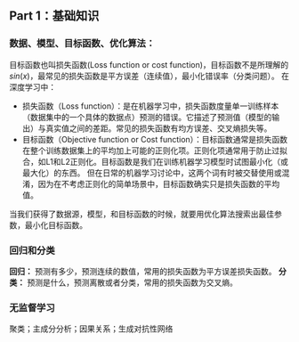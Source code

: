 ## Part 1：基础知识
### 数据、模型、目标函数、优化算法：
目标函数也叫损失函数(Loss function or cost function)，目标函数不是所理解的$sin(x)$，最常见的损失函数是平方误差（连续值），最小化错误率（分类问题）。
在深度学习中：
- 损失函数（Loss function）：是在机器学习中，损失函数度量单一训练样本（数据集中的一个具体的数据点）预测的错误。它描述了预测值（模型的输出）与真实值之间的差距。常见的损失函数有均方误差、交叉熵损失等。
- 目标函数（Objective function or Cost function）：目标函数通常是损失函数在整个训练数据集上的平均加上可能的正则化项。正则化项通常用于防止过拟合，如L1和L2正则化。目标函数是我们在训练机器学习模型时试图最小化（或最大化）的东西。
但在日常的机器学习讨论中，这两个词有时被交替使用或混淆，因为在不考虑正则化的简单场景中，目标函数确实只是损失函数的平均值。

当我们获得了数据源，模型，和目标函数的时候，就要用优化算法搜索出最佳参数，最小化目标函数。
### 回归和分类
**回归：** 预测有多少，预测连续的数值，常用的损失函数为平方误差损失函数。
**分类：** 预测是什么，预测离散或者分类，常用的损失函数为交叉熵。

### 无监督学习
聚类；主成分分析；因果关系；生成对抗性网络